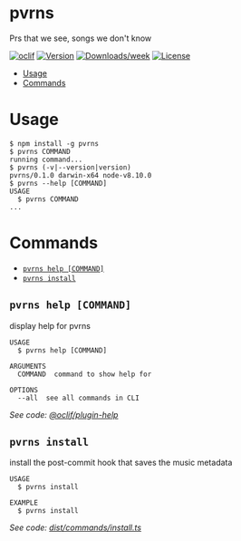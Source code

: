 pvrns
=====

Prs that we see, songs we don&#39;t know 

[![oclif](https://img.shields.io/badge/cli-oclif-brightgreen.svg)](https://oclif.io)
[![Version](https://img.shields.io/npm/v/pvrns.svg)](https://npmjs.org/package/pvrns)
[![Downloads/week](https://img.shields.io/npm/dw/pvrns.svg)](https://npmjs.org/package/pvrns)
[![License](https://img.shields.io/npm/l/pvrns.svg)](https://github.com/sirgalleto/prs-vemos-rolas-no-sabemos/blob/master/package.json)

<!-- toc -->
* [Usage](#usage)
* [Commands](#commands)
<!-- tocstop -->
# Usage
<!-- usage -->
```sh-session
$ npm install -g pvrns
$ pvrns COMMAND
running command...
$ pvrns (-v|--version|version)
pvrns/0.1.0 darwin-x64 node-v8.10.0
$ pvrns --help [COMMAND]
USAGE
  $ pvrns COMMAND
...
```
<!-- usagestop -->
# Commands
<!-- commands -->
* [`pvrns help [COMMAND]`](#pvrns-help-command)
* [`pvrns install`](#pvrns-install)

## `pvrns help [COMMAND]`

display help for pvrns

```
USAGE
  $ pvrns help [COMMAND]

ARGUMENTS
  COMMAND  command to show help for

OPTIONS
  --all  see all commands in CLI
```

_See code: [@oclif/plugin-help](https://github.com/oclif/plugin-help/blob/v2.1.4/src/commands/help.ts)_

## `pvrns install`

install the post-commit hook that saves the music metadata

```
USAGE
  $ pvrns install

EXAMPLE
  $ pvrns install
```

_See code: [dist/commands/install.ts](https://github.com/sirgalleto/prs-vemos-rolas-no-sabemos/blob/v0.1.0/dist/commands/install.ts)_
<!-- commandsstop -->

